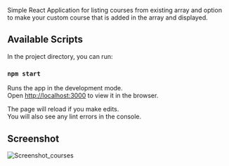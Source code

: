 Simple React Application for listing courses from existing array and option to make your custom course that is added in the array and displayed.

## Available Scripts

In the project directory, you can run:

### `npm start`

Runs the app in the development mode.<br>
Open [http://localhost:3000](http://localhost:3000) to view it in the browser.

The page will reload if you make edits.<br>
You will also see any lint errors in the console.

## Screenshot
![Screenshot_courses](https://user-images.githubusercontent.com/45272390/69263935-99346780-0bc6-11ea-82f6-4d5dbb1c1dc6.jpg)
